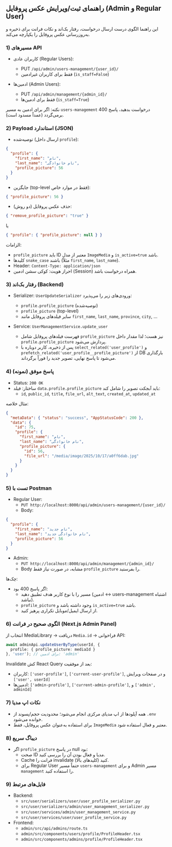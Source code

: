 ## راهنمای ثبت/ویرایش عکس پروفایل (Admin و Regular User)

این راهنما الگوی درست ارسال درخواست، رفتار بک‌اند و نکات فرانت برای ذخیره و به‌روزرسانی عکس پروفایل را یکپارچه می‌کند.

### 1) مسیرهای API

- کاربران عادی (Regular Users):
  - PUT `/api/admin/users-management/{user_id}/`
  - فقط برای کاربران غیرادمین (`is_staff=False`)

- ادمین‌ها (Admin Users):
  - PUT `/api/admin/management/{admin_id}/`
  - فقط برای ادمین‌ها (`is_staff=True`)

نکته: اگر برای ادمین به مسیر `users-management` درخواست بدهید، پاسخ 400 برمی‌گردد (عمداً مسدود است).

### 2) Payload استاندارد (JSON)

- توصیه‌شده (ارسال داخل `profile`):
```json
{
  "profile": {
    "first_name": "نام",
    "last_name": "نام خانوادگی",
    "profile_picture": 56
  }
}
```

- جایگزین (top-level فقط در موارد خاص):
```json
{ "profile_picture": 56 }
```

- حذف عکس پروفایل (دو روش):
```json
{ "remove_profile_picture": "true" }
```
یا
```json
{ "profile": { "profile_picture": null } }
```

الزامات:
- `profile_picture` باید ID معتبر از مدل `ImageMedia` و `is_active=true` باشد.
- کلیدها `snake_case` باشند (مثلاً `first_name`, `last_name`).
- Header: `Content-Type: application/json`
- احراز هویت: کوکی سشن ادمین (Session) همراه درخواست باشد.

### 3) رفتار بک‌اند (Backend)

- Serializer: `UserUpdateSerializer` ورودی‌های زیر را می‌پذیرد:
  - `profile.profile_picture` (توصیه‌شده)
  - `profile_picture` (top-level)
  - سایر فیلدهای پروفایل مانند `first_name`, `last_name`, `province`, `city`, ...

- Service: `UserManagementService.update_user`
  - فهرست فیلدهای پروفایل شامل `profile_picture` نیز هست؛ لذا مقدار داخل `profile.profile_picture` پردازش می‌شود.
  - پس از ذخیره، کاربر دوباره با `select_related('user_profile')` و `prefetch_related('user_profile__profile_picture')` از DB بارگذاری می‌شود تا پاسخ نهایی، تصویر جدید را فوراً برگرداند.

### 4) پاسخ موفق (نمونه)

- Status: `200 OK`
- ساختار: فیلد `data.profile.profile_picture` باید آبجکت تصویر را شامل کند:
  - `id`, `public_id`, `title`, `file_url`, `alt_text`, `created_at`, `updated_at`

مثال خلاصه:
```json
{
  "metaData": { "status": "success", "AppStatusCode": 200 },
  "data": {
    "id": 75,
    "profile": {
      "first_name": "نام",
      "last_name": "نام خانوادگی",
      "profile_picture": {
        "id": 56,
        "file_url": "/media/image/2025/10/17/a0ff6dab.jpg"
      }
    }
  }
}
```

### 5) تست با Postman

- Regular User:
  - `PUT http://localhost:8000/api/admin/users-management/{user_id}/`
  - Body:
```json
{
  "profile": {
    "first_name": "نام جدید",
    "last_name": "نام خانوادگی جدید",
    "profile_picture": 56
  }
}
```

- Admin:
  - `PUT http://localhost:8000/api/admin/management/{admin_id}/`
  - Body مشابه، در صورت نیاز فقط `profile_picture` را بفرستید.

چک‌ها:
- اگر پاسخ 400 بود:
  - مسیر را با نوع کاربر هدف تطبیق دهید (ادمین ↔ users-management اشتباه نباشد).
  - `profile_picture` وجود داشته باشد و `is_active=true` باشد.
  - از ارسال ایمیل/موبایل تکراری پرهیز کنید.

### 6) الگوی صحیح در فرانت (Next.js Admin Panel)

انتخاب از MediaLibrary → دریافت `Media.id` → فراخوانی API:
```ts
await adminApi.updateUserByType(userId, {
  profile: { profile_picture: mediaId }
}, 'user'); // برای ادمین: 'admin'
```

Invalidate کش React Query بعد از موفقیت:
- کاربران: `['user-profile']`, `['current-user-profile']`, و در صفحات ویرایش `['user', userId]`
- ادمین‌ها: `['admin-profile']`, `['current-admin-profile']`, و `['admin', adminId]`

### 7) نکات اپ مدیا

- همه آپلودها از اپ مدیای مرکزی انجام می‌شود؛ محدودیت حجم/پسوند از `.env` خوانده می‌شود.
- برای استفاده به‌عنوان عکس پروفایل، فقط `ImageMedia` معتبر و فعال استفاده شود.

### 8) دیباگ سریع

- اگر `profile_picture` در پاسخ null بود:
  - صحت ID مدیا و فعال بودن آن را بررسی کنید.
  - Cache فرانت را invalidate کنید (کلیدهای بالا).
  - برای Regular User حتماً مسیر `users-management` و برای Admin مسیر `management` را استفاده کنید.

### 9) فایل‌های مرتبط

- Backend:
  - `src/user/serializers/user/user_profile_serializer.py`
  - `src/user/serializers/admin/user_management_serializer.py`
  - `src/user/services/admin/user_management_service.py`
  - `src/user/services/user/user_profile_service.py`
- Frontend:
  - `admin/src/api/admins/route.ts`
  - `admin/src/components/users/profile/ProfileHeader.tsx`
  - `admin/src/components/admins/profile/ProfileHeader.tsx`


